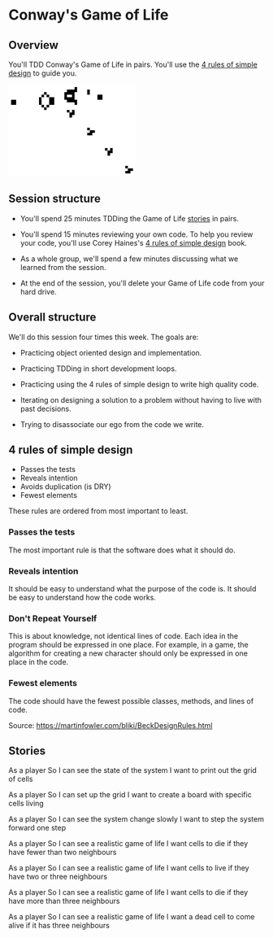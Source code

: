 # Conway's Game of Life

## Overview

You'll TDD Conway's Game of Life in pairs.  You'll use the [4 rules of simple design](#4-rules-of-simple-design) to guide you.

![Game of Life example](game_of_life.gif)

## Session structure

* You'll spend 25 minutes TDDing the Game of Life [stories](#stories) in pairs.

* You'll spend 15 minutes reviewing your own code.  To help you review your code, you'll use Corey Haines's [4 rules of simple design](https://piazza-resources.s3.amazonaws.com/j11t8bsxngk3r3/j2bwfpw8k5a2gx/Corey_HainesThe_Four_Rules_of_Simple_DesignEN.pdf?AWSAccessKeyId=AKIAIEDNRLJ4AZKBW6HA&Expires=1497276329&Signature=LXwB2CvvzzBII%2FdZEHx3grxPZXM%3D) book.

* As a whole group, we'll spend a few minutes discussing what we learned from the session.

* At the end of the session, you'll delete your Game of Life code from your hard drive.

## Overall structure

We'll do this session four times this week.  The goals are:

* Practicing object oriented design and implementation.

* Practicing TDDing in short development loops.

* Practicing using the 4 rules of simple design to write high quality code.

* Iterating on designing a solution to a problem without having to live with past decisions.

* Trying to disassociate our ego from the code we write.

## 4 rules of simple design

* Passes the tests
* Reveals intention
* Avoids duplication (is DRY)
* Fewest elements

These rules are ordered from most important to least.

### Passes the tests

The most important rule is that the software does what it should do.

### Reveals intention

It should be easy to understand what the purpose of the code is.  It should be easy to understand how the code works.

### Don't Repeat Yourself

This is about knowledge, not identical lines of code.  Each idea in the program should be expressed in one place.  For example, in a game, the algorithm for creating a new character should only be expressed in one place in the code.

### Fewest elements

The code should have the fewest possible classes, methods, and lines of code.

Source: https://martinfowler.com/bliki/BeckDesignRules.html

## Stories

As a player
So I can see the state of the system
I want to print out the grid of cells

As a player
So I can set up the grid
I want to create a board with specific cells living

As a player
So I can see the system change slowly
I want to step the system forward one step

As a player
So I can see a realistic game of life
I want cells to die if they have fewer than two neighbours

As a player
So I can see a realistic game of life
I want cells to live if they have two or three neighbours

As a player
So I can see a realistic game of life
I want cells to die if they have more than three neighbours

As a player
So I can see a realistic game of life
I want a dead cell to come alive if it has three neighbours
